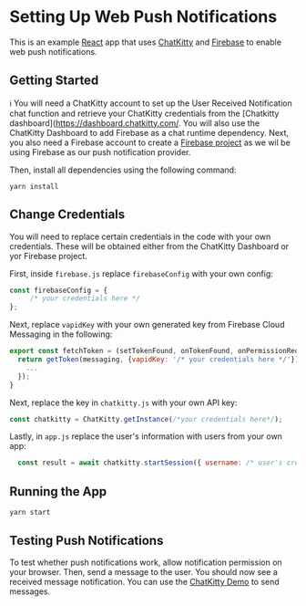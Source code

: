 # Setting Up Web Push Notifications

This is an example [React](https://github.com/facebook/create-react-app) app that uses [ChatKitty](https://chatkitty.com/docs) and [Firebase](https://firebase.google.com/) to enable web push notifications. 

## Getting Started

ℹ️  You will need a ChatKitty account to set up the User Received Notification chat function and retrieve your ChatKitty credentials from the [Chatkitty dashboard](https://dashboard.chatkitty.com/. You will also use the ChatKitty Dashboard to add Firebase as a chat runtime dependency. Next, you also need a Firebase account to create a [Firebase project](https://console.firebase.google.com/) as we wil be using Firebase as our push notification provider. 

Then, install all dependencies using the following command:

`yarn install`

## Change Credentials
You will need to replace certain credentials in the code with your own credentials. These will be obtained either from the ChatKitty Dashboard or yor Firebase project. 

First, inside `firebase.js` replace `firebaseConfig` with your own config:

```js
const firebaseConfig = {
     /* your credentials here */
};
```

Next, replace `vapidKey` with your own generated key from Firebase Cloud Messaging in the following:

```js
export const fetchToken = (setTokenFound, onTokenFound, onPermissionRequired, onError) => {
  return getToken(messaging, {vapidKey: '/* your credentials here */'}).then((currentToken) => {
    ...
  });
}
```

Next, replace the key in `chatkitty.js` with your own API key:

```js
const chatkitty = ChatKitty.getInstance(/*your credentials here*/);
```

Lastly, in `app.js` replace the user's information with users from your own app:

``` js
  const result = await chatkitty.startSession({ username: /* user's credentials */ });
```

## Running the App
`yarn start`

## Testing Push Notifications

To test whether push notifications work, allow notification permission on your browser. Then, send a message to the user. You should now see a received message notification. You can use the [ChatKitty Demo](https://demo.chatkitty.com/) to send messages.